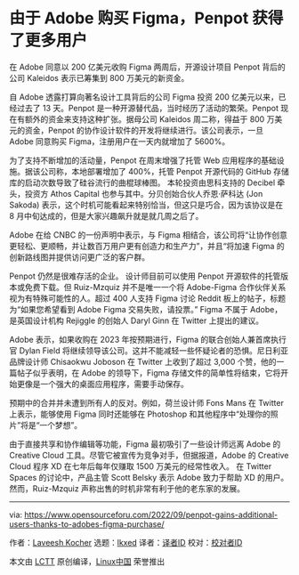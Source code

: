 [#]: subject: "Penpot, Gains Additional Users Thanks To Adobe’s Figma Purchase"
[#]: via: "https://www.opensourceforu.com/2022/09/penpot-gains-additional-users-thanks-to-adobes-figma-purchase/"
[#]: author: "Laveesh Kocher https://www.opensourceforu.com/author/laveesh-kocher/"
[#]: collector: "lkxed"
[#]: translator: "littlebirdnest"
[#]: reviewer: " "
[#]: publisher: " "
[#]: url: " "

由于 Adobe 购买 Figma，Penpot 获得了更多用户
======
在 Adobe 同意以 200 亿美元收购 Figma 两周后，开源设计项目 Penpot 背后的公司 Kaleidos 表示已筹集到 800 万美元的新资金。

自 Adobe 透露打算向著名设计工具背后的公司 Figma 投资 200 亿美元以来，已经过去了 13 天。Penpot 是一种开源替代品，当时经历了活动的繁荣。Penpot 现在有额外的资金来支持这种扩张。据母公司 Kaleidos 周二称，得益于 800 万美元的资金，Penpot 的协作设计软件的开发将继续进行。该公司表示，一旦 Adobe 同意购买 Figma，注册用户在一天内就增加了 5600%。

为了支持不断增加的活动量，Penpot 在周末增强了托管 Web 应用程序的基础设施。据该公司称，本地部署增加了 400%，托管 Penpot 开源代码的 GitHub 存储库的启动次数导致了硅谷流行的曲棍球棒图。 本轮投资由思科支持的 Decibel 牵头，投资方 Athos Capital 也参与其中。分贝创始合伙人乔恩·萨科达 (Jon Sakoda) 表示，这个时机可能看起来特别恰当，但这只是巧合，因为该协议是在 8 月中旬达成的，但是大家兴趣飙升就是就几周之后了。

Adobe 在给 CNBC 的一份声明中表示，与 Figma 相结合，该公司将“让协作创意更轻松、更顺畅，并让数百万用户更有创造力和生产力”，并且“将加速 Figma 的创新路线图并提供访问更广泛的客户群。

Penpot 仍然是很难存活的企业。 设计师目前可以使用 Penpot 开源软件的托管版本或免费下载。但 Ruiz-Mzquiz 并不是唯一一个将 Adobe-Figma 合作伙伴关系视为有特殊可能性的人。超过 400 人支持 Figma 讨论 Reddit 板上的帖子，标题为“如果您希望看到 Adobe Figma 交易失败，请投票。”  Figma 不属于 Adobe，是英国设计机构 Rejiggle 的创始人 Daryl Ginn 在 Twitter 上提出的建议。

Adobe 表示，如果收购在 2023 年按预期进行，Figma 的联合创始人兼首席执行官 Dylan Field 将继续领导该公司。这并不能减轻一些怀疑论者的恐惧。尼日利亚品牌设计师 Chisaokwu Joboson 在 Twitter 上收到了超过 3,000 个赞，他的一篇帖子似乎表明，在 Adobe 的领导下，Figma 存储文件的简单性将结束，它将开始更像是一个强大的桌面应用程序，需要手动保存。

预期中的合并并未遭到所有人的反对。例如，荷兰设计师 Fons Mans 在 Twitter 上表示，能够使用 Figma 同时还能够在 Photoshop 和其他程序中“处理你的照片”将是“一个梦想”。

由于直接共享和协作编辑等功能，Figma 最初吸引了一些设计师远离 Adobe 的 Creative Cloud 工具。尽管它被宣传为竞争对手，但据报道，Adobe 的 Creative Cloud 程序 XD 在七年后每年仅赚取 1500 万美元的经常性收入。 在 Twitter Spaces 的讨论中，产品主管 Scott Belsky 表示 Adobe 致力于帮助 XD 的用户。然而，Ruiz-Mzquiz 声称出售的时机非常有利于他的老东家的发展。

--------------------------------------------------------------------------------

via: https://www.opensourceforu.com/2022/09/penpot-gains-additional-users-thanks-to-adobes-figma-purchase/

作者：[Laveesh Kocher][a]
选题：[lkxed][b]
译者：[译者ID](https://github.com/译者ID)
校对：[校对者ID](https://github.com/校对者ID)

本文由 [LCTT](https://github.com/LCTT/TranslateProject) 原创编译，[Linux中国](https://linux.cn/) 荣誉推出

[a]: https://www.opensourceforu.com/author/laveesh-kocher/
[b]: https://github.com/lkxed
